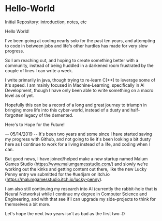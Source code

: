 # Hello-World
Initial Repository: introduction, notes, etc

Hello World!

I've been going at coding nearly solo for the past ten years, and attempting to code in between jobs and life's other hurdles has made for very slow progress.

So I am reaching out, and hoping to create something better with a community, instead of being huddled in a darkened room frustrated by the couple of lines I can write a week.

I write primarily in java, though trying to re-learn C(++) to leverage some of it's speed.
I am mainly focused in Machine-Learning, specifically in AI Development, though I have only been able to write something on a macro level as of yet.

Hopefully this can be a record of a long and great journey to triumph in bringing more life into this cyber-world, instead of a dusty and half-forgotten legacy of the demented.

Here's to Hope for the Future!

-- 05/14/2019 --
It's been two years and some since I have started saving my progress with Github, and not going to lie it's been looking a bit dusty here as I continue to work for a living instead of a life, and coding when I can.

But good news, I have joined/helped make a new startup named Malum Games Studio (https://www.malumgamesstudio.com/) and slowly we're working out the kinks and getting content out there, like the new Lucky Penny entry we submitted for the #ue4jam on itch.io (https://malumgamesstudio.itch.io/lucky-penny).

I am also still continuing my research into AI (currently the rabbit-hole that is Neural Networks) while I continue my degree in Computer Science and Engineering, and with that see if I can upgrade my side-projects to think for themselves a bit more.

Let's hope the next two years isn't as bad as the first two :D
